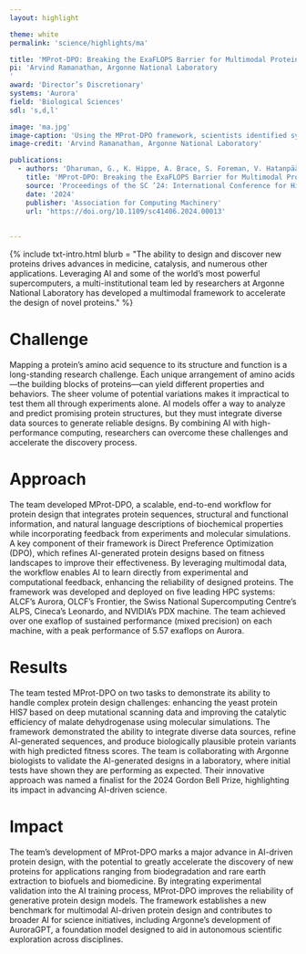 ```yaml
---
layout: highlight

theme: white
permalink: 'science/highlights/ma'

title: 'MProt-DPO: Breaking the ExaFLOPS Barrier for Multimodal Protein Design Workflows with Direct Preference Optimization'
pi: 'Arvind Ramanathan, Argonne National Laboratory
'
award: 'Director’s Discretionary'
systems: 'Aurora'
field: 'Biological Sciences'
sdl: 's,d,l'

image: 'ma.jpg' 
image-caption: 'Using the MProt-DPO framework, scientists identified synthetic versions of malate dehydrogenase that preserve the protein’s critical structure and key binding areas.'
image-credit: 'Arvind Ramanathan, Argonne National Laboratory'

publications:
  - authors: 'Dharuman, G., K. Hippe, A. Brace, S. Foreman, V. Hatanpää, V. K. Sastry, H. Zheng, L. Ward, S. Muralidharan, A. Vasan, B. Kale, C. M. Mann, H. Ma, Y.-H. Cheng, Y. Zamora, S. Liu, C. Xiao, M. Emani, T. Gibbs, M. Tatineni, D. Canchi, J. Mitchell, K. Yamada, M. Garzaran, M. E. Papka, I. Foster, R. Stevens, A. Anandkumar, V. Vishwanath, and A. Ramanathan'
    title: 'MProt-DPO: Breaking the ExaFLOPS Barrier for Multimodal Protein Design Workflows with Direct Preference Optimization'
    source: 'Proceedings of the SC ’24: International Conference for High Performance Computing, Networking, Storage, and Analysis'
    date: '2024'
    publisher: 'Association for Computing Machinery'
    url: 'https://doi.org/10.1109/sc41406.2024.00013'
    
    
---
```


{% include txt-intro.html 
    blurb = "The ability to design and discover new proteins drives advances in medicine, catalysis, and numerous other applications. Leveraging AI and some of the world’s most powerful supercomputers, a multi-institutional team led by researchers at Argonne National Laboratory has developed a multimodal framework to accelerate the design of novel proteins."
%}



# Challenge

Mapping a protein’s amino acid sequence to its structure and function is a long-standing research challenge. Each unique arrangement of amino acids—the building blocks of proteins—can yield different properties and behaviors. The sheer volume of potential variations makes it impractical to test them all through experiments alone. AI models offer a way to analyze and predict promising protein structures, but they must integrate diverse data sources to generate reliable designs. By combining AI with high-performance computing, researchers can overcome these challenges and accelerate the discovery process.



# Approach

The team developed MProt-DPO, a scalable, end-to-end workflow for protein design that integrates protein sequences, structural and functional information, and natural language descriptions of biochemical properties while incorporating feedback from experiments and molecular simulations. A key component of their framework is Direct Preference Optimization (DPO), which refines AI-generated protein designs based on fitness landscapes to improve their effectiveness. By leveraging multimodal data, the workflow enables AI to learn directly from experimental and computational feedback, enhancing the reliability of designed proteins. The framework was developed and deployed on five leading HPC systems: ALCF’s Aurora, OLCF’s Frontier, the Swiss National Supercomputing Centre’s ALPS, Cineca’s Leonardo, and NVIDIA’s PDX machine. The team achieved over one exaflop of sustained performance (mixed precision) on each machine, with a peak performance of 5.57 exaflops on Aurora.



# Results

The team tested MProt-DPO on two tasks to demonstrate its ability to handle complex protein design challenges: enhancing the yeast protein HIS7 based on deep mutational scanning data and improving the catalytic efficiency of malate dehydrogenase using molecular simulations. The framework demonstrated the ability to integrate diverse data sources, refine AI-generated sequences, and produce biologically plausible protein variants with high predicted fitness scores. The team is collaborating with Argonne biologists to validate the AI-generated designs in a laboratory, where initial tests have shown they are performing as expected. Their innovative approach was named a finalist for the 2024 Gordon Bell Prize, highlighting its impact in advancing AI-driven science.



# Impact

The team’s development of MProt-DPO marks a major advance in AI-driven protein design, with the potential to greatly accelerate the discovery of new proteins for applications ranging from biodegradation and rare earth extraction to biofuels and biomedicine. By integrating experimental validation into the AI training process, MProt-DPO improves the reliability of generative protein design models. The framework establishes a new benchmark for multimodal AI-driven protein design and contributes to broader AI for science initiatives, including Argonne’s development of AuroraGPT, a foundation model designed to aid in autonomous scientific exploration across disciplines.
